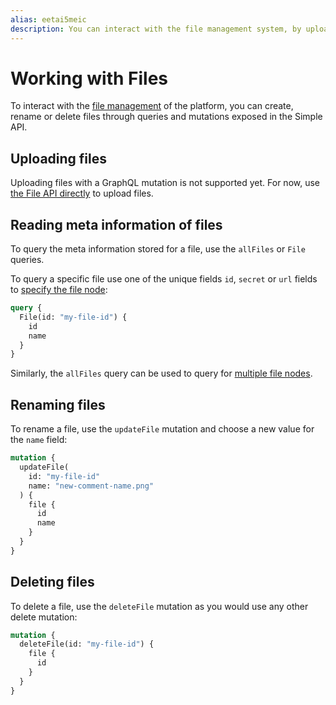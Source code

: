 ```yaml
---
alias: eetai5meic
description: You can interact with the file management system, by uploading or modifying  files through GraphQL queries and mutations exposed in the Simple API.
---
```


# Working with Files

To interact with the [file management](!alias-eer4wiang0) of the platform, you can create, rename or delete files through queries and mutations exposed in the Simple API.

## Uploading files

Uploading files with a GraphQL mutation is not supported yet. For now, use [the File API directly](!alias-eer4wiang0) to upload files.

## Reading meta information of files

To query the meta information stored for a file, use the `allFiles` or `File` queries.

To query a specific file use one of the unique fields `id`, `secret` or `url` fields to [specify the file node](!alias-ua6eer7shu):

```graphql
query {
  File(id: "my-file-id") {
    id
    name
  }
}
```

Similarly, the `allFiles` query can be used to query for [multiple file nodes](!alias-pa2aothaec).

## Renaming files

To rename a file, use the `updateFile` mutation and choose a new value for the `name` field:

```graphql
mutation {
  updateFile(
    id: "my-file-id"
    name: "new-comment-name.png"
  ) {
    file {
      id
      name
    }
  }
}
```

## Deleting files

To delete a file, use the `deleteFile` mutation as you would use any other delete mutation:

```graphql
mutation {
  deleteFile(id: "my-file-id") {
    file {
      id
    }
  }
}
```
